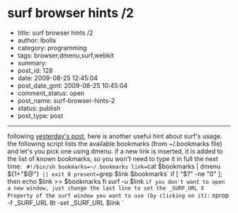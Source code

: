 # surf browser hints /2

- title: surf browser hints /2
- author: lbolla
- category: programming
- tags: browser,dmenu,surf,webkit
- summary: 
- post_id: 128
- date: 2009-08-25 12:45:04
- post_date_gmt: 2009-08-25 10:45:04
- comment_status: open
- post_name: surf-browser-hints-2
- status: publish
- post_type: post

----------------

following [yesterday's post][1], here is another useful hint about surf's usage. the following script lists the available bookmarks (from ~/.bookmarks file) and let's you pick one using dmenu. if a new link is inserted, it is added to the list of known bookmarks, so you won't need to type it in full the next time: ` #!/bin/sh bookmarks=~/.bookmarks link=`cat $bookmarks | dmenu ${1+"$@"}` || exit 0 present=`grep $link $bookmarks` if [ "$?" -ne "0" ]; then echo $link >> $bookmarks fi surf -u $link ` if you don't want to open a new window, just change the last line to set the _SURF_URL X Property of the surf window you want to use (by clicking on it): ` xprop -f _SURF_URL 8t -set _SURF_URL $link `

   [1]: http://lbolla.wordpress.com/2009/08/24/surf-browser-hints/